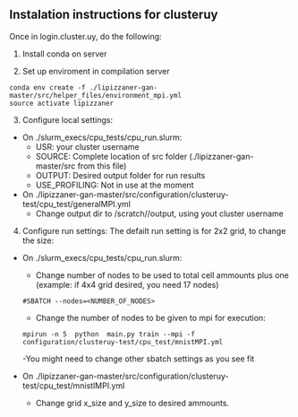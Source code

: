 ## Instalation instructions for clusteruy

Once in login.cluster.uy, do the following:

1. Install conda on server

2. Set up enviroment in compilation server
```
conda env create -f ./lipizzaner-gan-master/src/helper_files/environment_mpi.yml
source activate lipizzaner
```

3. Configure local settings:
  - On ./slurm_execs/cpu_tests/cpu_run.slurm:
    - USR: your cluster username
    - SOURCE: Complete location of src folder (./lipizzaner-gan-master/src from this file)
    - OUTPUT: Desired output folder for run results
    - USE_PROFILING: Not in use at the moment
  - On ./lipizzaner-gan-master/src/configuration/clusteruy-test/cpu_test/generalMPI.yml
    - Change output dir to /scratch/<USR>/output, using yout cluster username
  
4. Configure run settings: 
  The defailt run setting is for 2x2 grid, to change the size:
  - On ./slurm_execs/cpu_tests/cpu_run.slurm:
    - Change number of nodes to be used to total cell ammounts plus one (example: if 4x4 grid desired, you need 17 nodes)
    ```
    #SBATCH --nodes=<NUMBER_OF_NODES>
    ```
    - Change the number of nodes to be given to mpi for execution:
    ```
    mpirun -n 5  python  main.py train --mpi -f configuration/clusteruy-test/cpu_test/mnistMPI.yml
    ```
    -You might need to change other sbatch settings as you see fit
    
  - On ./lipizzaner-gan-master/src/configuration/clusteruy-test/cpu_test/mnistlMPI.yml
    - Change grid x_size and y_size to desired ammounts.
    


